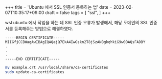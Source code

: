 +++
title = 'Ubuntu 에서 SSL 인증서 등록하는 법'
date = 2023-02-07T10:35:17+09:00
draft = false
tags = [
    "ssl",
]
+++

wsl ubuntu 에서 작업을 하는 데 SSL 인증 오류가 발생해서, 해당 도메인의 SSL 인증서를 등록해주는 방법으로 해결하였다.

```
-----BEGIN CERTIFICATE-----
MIIGfjCCBWagAwIBAgIQAQajQ7EkA4IwGskn2T8jSzANBgkqhkiG9w0BAQsFADBY
.
.
.
-----END CERTIFICATE-----
```

```bash
mv example.crt /usr/local/share/ca-certificates
sudo update-ca-certificates
```